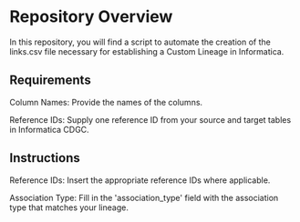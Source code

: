 # Repository Overview

In this repository, you will find a script to automate the creation of the links.csv file necessary for establishing a Custom Lineage in Informatica.

## Requirements

Column Names: Provide the names of the columns.

Reference IDs: Supply one reference ID from your source and target tables in Informatica CDGC.

## Instructions

Reference IDs: Insert the appropriate reference IDs where applicable.

Association Type: Fill in the 'association_type' field with the association type that matches your lineage.




